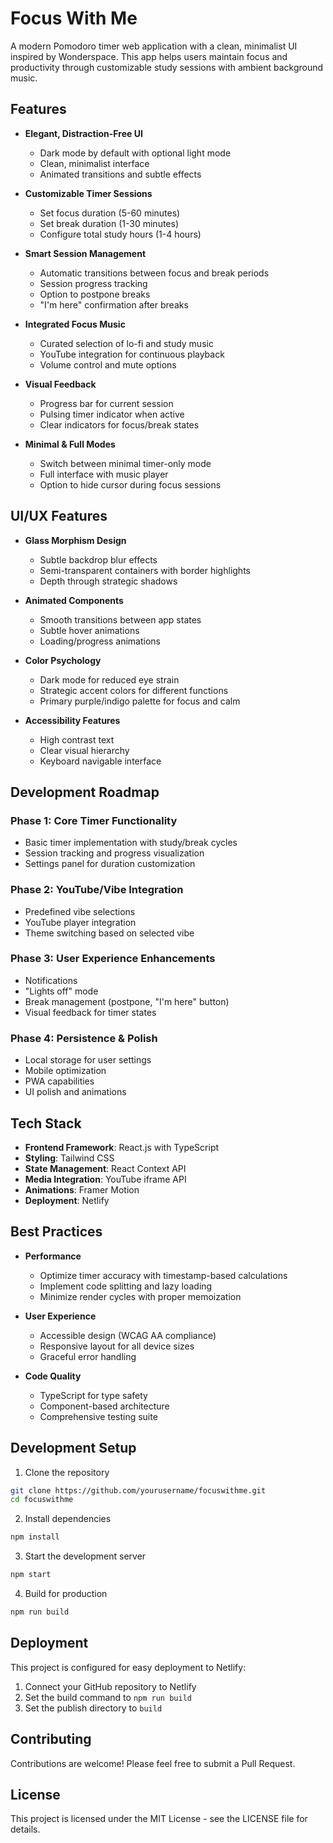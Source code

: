 # Focus With Me

A modern Pomodoro timer web application with a clean, minimalist UI inspired by Wonderspace. This app helps users maintain focus and productivity through customizable study sessions with ambient background music.

## Features

- **Elegant, Distraction-Free UI**
  - Dark mode by default with optional light mode
  - Clean, minimalist interface
  - Animated transitions and subtle effects

- **Customizable Timer Sessions**
  - Set focus duration (5-60 minutes)
  - Set break duration (1-30 minutes)
  - Configure total study hours (1-4 hours)

- **Smart Session Management**
  - Automatic transitions between focus and break periods
  - Session progress tracking
  - Option to postpone breaks
  - "I'm here" confirmation after breaks

- **Integrated Focus Music**
  - Curated selection of lo-fi and study music
  - YouTube integration for continuous playback
  - Volume control and mute options

- **Visual Feedback**
  - Progress bar for current session
  - Pulsing timer indicator when active
  - Clear indicators for focus/break states

- **Minimal & Full Modes**
  - Switch between minimal timer-only mode
  - Full interface with music player
  - Option to hide cursor during focus sessions

## UI/UX Features

- **Glass Morphism Design**
  - Subtle backdrop blur effects
  - Semi-transparent containers with border highlights
  - Depth through strategic shadows

- **Animated Components**
  - Smooth transitions between app states
  - Subtle hover animations
  - Loading/progress animations

- **Color Psychology**
  - Dark mode for reduced eye strain
  - Strategic accent colors for different functions
  - Primary purple/indigo palette for focus and calm

- **Accessibility Features**
  - High contrast text
  - Clear visual hierarchy
  - Keyboard navigable interface

## Development Roadmap

### Phase 1: Core Timer Functionality
- Basic timer implementation with study/break cycles
- Session tracking and progress visualization
- Settings panel for duration customization

### Phase 2: YouTube/Vibe Integration
- Predefined vibe selections
- YouTube player integration
- Theme switching based on selected vibe

### Phase 3: User Experience Enhancements
- Notifications
- "Lights off" mode
- Break management (postpone, "I'm here" button)
- Visual feedback for timer states

### Phase 4: Persistence & Polish
- Local storage for user settings
- Mobile optimization
- PWA capabilities
- UI polish and animations

## Tech Stack

- **Frontend Framework**: React.js with TypeScript
- **Styling**: Tailwind CSS
- **State Management**: React Context API
- **Media Integration**: YouTube iframe API
- **Animations**: Framer Motion
- **Deployment**: Netlify

## Best Practices

- **Performance**
  - Optimize timer accuracy with timestamp-based calculations
  - Implement code splitting and lazy loading
  - Minimize render cycles with proper memoization

- **User Experience**
  - Accessible design (WCAG AA compliance)
  - Responsive layout for all device sizes
  - Graceful error handling

- **Code Quality**
  - TypeScript for type safety
  - Component-based architecture
  - Comprehensive testing suite

## Development Setup

1. Clone the repository
```bash
git clone https://github.com/yourusername/focuswithme.git
cd focuswithme
```

2. Install dependencies
```bash
npm install
```

3. Start the development server
```bash
npm start
```

4. Build for production
```bash
npm run build
```

## Deployment

This project is configured for easy deployment to Netlify:

1. Connect your GitHub repository to Netlify
2. Set the build command to `npm run build`
3. Set the publish directory to `build`

## Contributing

Contributions are welcome! Please feel free to submit a Pull Request.

## License

This project is licensed under the MIT License - see the LICENSE file for details.
